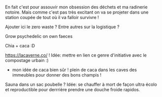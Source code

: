En fait c'est pour assouvir mon obsession des déchets et ma radinerie notoire. Mais comme c'est pas très excitant on va se projeter dans une station coupée de tout où il va falloir survivre !


Ajouter ici le zero waste ? Entre autres sur la logistique ? 

Grow psychedelic on own faeces

Chia + caca :D


https://lacaverne.co/ !
Idée: mettre en lien ce genre d'initiative avec le compostage urbain :)
+ mon idée de caca bien sûr !
plein de caca dans les caves des immeubles pour donner des bons champis !

Sauna dans un sac poubelle ? Idée: se chauffer à mort de façon ultra écolo et reproductible pour derrrière prendre une douche froide rapidos.








